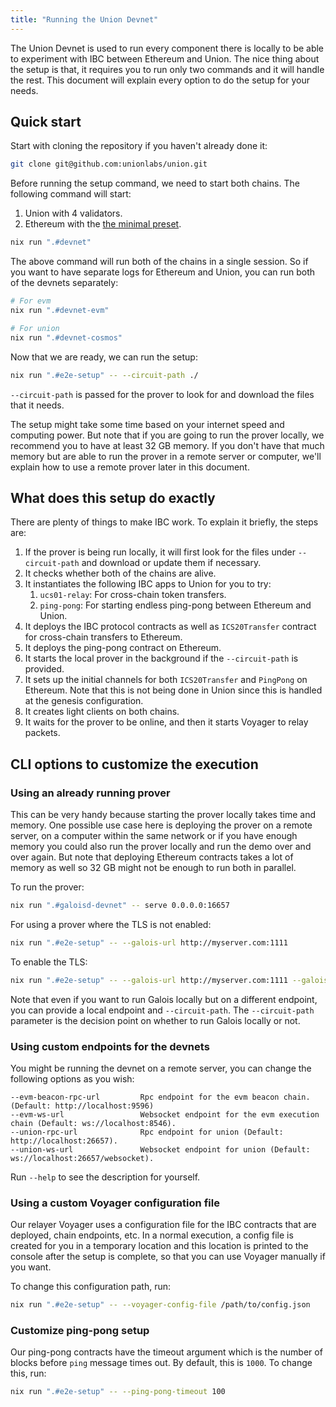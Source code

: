 ```yaml
---
title: "Running the Union Devnet"
---
```


The Union Devnet is used to run every component there is locally to be able to experiment with IBC between Ethereum and Union. The nice thing about the setup is that, it requires you to run only two commands and it will handle the rest. This document will explain every option to do the setup for your needs.

## Quick start

Start with cloning the repository if you haven't already done it:

```bash
git clone git@github.com:unionlabs/union.git
```

Before running the setup command, we need to start both chains. The following command will start:

1. Union with 4 validators.
2. Ethereum with the [the minimal preset](https://github.com/ethereum/consensus-specs/blob/v1.3.0/configs/minimal.yaml).

```bash
nix run ".#devnet"
```

The above command will run both of the chains in a single session. So if you want to have separate logs for Ethereum and Union, you can run both of the devnets separately:

```bash
# For evm
nix run ".#devnet-evm"

# For union
nix run ".#devnet-cosmos"
```

Now that we are ready, we can run the setup:

```bash
nix run ".#e2e-setup" -- --circuit-path ./
```

`--circuit-path` is passed for the prover to look for and download the files that it needs.

The setup might take some time based on your internet speed and computing power. But note that if you are going to run the prover locally, we recommend you to have at least 32 GB memory. If you don't have that much memory but are able to run the prover in a remote server or computer, we'll explain how to use a remote prover later in this document.

## What does this setup do exactly

There are plenty of things to make IBC work. To explain it briefly, the steps are:

1. If the prover is being run locally, it will first look for the files under `--circuit-path` and download or update them if necessary.
2. It checks whether both of the chains are alive.
3. It instantiates the following IBC apps to Union for you to try:
   1. `ucs01-relay`: For cross-chain token transfers.
   2. `ping-pong`: For starting endless ping-pong between Ethereum and Union.
4. It deploys the IBC protocol contracts as well as `ICS20Transfer` contract for cross-chain transfers to Ethereum.
5. It deploys the ping-pong contract on Ethereum.
6. It starts the local prover in the background if the `--circuit-path` is provided.
7. It sets up the initial channels for both `ICS20Transfer` and `PingPong` on Ethereum. Note that this is not being done in Union since this is handled at the genesis configuration.
8. It creates light clients on both chains.
9. It waits for the prover to be online, and then it starts Voyager to relay packets.

## CLI options to customize the execution

### Using an already running prover

This can be very handy because starting the prover locally takes time and memory. One possible use case here is deploying the prover on a remote server, on a computer within the same network or if you have enough memory you could also run the prover locally and run the demo over and over again. But note that deploying Ethereum contracts takes a lot of memory as well so 32 GB might not be enough to run both in parallel.

To run the prover:

```bash
nix run ".#galoisd-devnet" -- serve 0.0.0.0:16657
```

For using a prover where the TLS is not enabled:

```bash
nix run ".#e2e-setup" -- --galois-url http://myserver.com:1111
```

To enable the TLS:

```bash
nix run ".#e2e-setup" -- --galois-url http://myserver.com:1111 --galois-tls
```

Note that even if you want to run Galois locally but on a different endpoint, you can provide a local endpoint and `--circuit-path`. The `--circuit-path` parameter is the decision point on whether to run Galois locally or not.

### Using custom endpoints for the devnets

You might be running the devnet on a remote server, you can change the following options as you wish:

```text
--evm-beacon-rpc-url         Rpc endpoint for the evm beacon chain. (Default: http://localhost:9596)
--evm-ws-url                 Websocket endpoint for the evm execution chain (Default: ws://localhost:8546).
--union-rpc-url              Rpc endpoint for union (Default: http://localhost:26657).
--union-ws-url               Websocket endpoint for union (Default: ws://localhost:26657/websocket).
```

Run `--help` to see the description for yourself.

### Using a custom Voyager configuration file

Our relayer Voyager uses a configuration file for the IBC contracts that are deployed, chain endpoints, etc. In a normal execution, a config file is created for you in a temporary location and this location is printed to the console after the setup is complete, so that you can use Voyager manually if you want.

To change this configuration path, run:

```bash
nix run ".#e2e-setup" -- --voyager-config-file /path/to/config.json
```

### Customize ping-pong setup

Our ping-pong contracts have the timeout argument which is the number of blocks before `ping` message times out. By default, this is `1000`. To change this, run:

```bash
nix run ".#e2e-setup" -- --ping-pong-timeout 100
```
